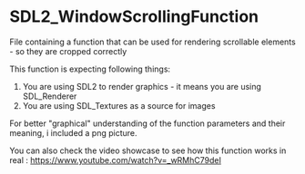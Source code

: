 # SDL2_WindowScrollingFunction
File containing a function that can be used for rendering scrollable elements - so they are cropped correctly

This function is expecting following things:
1. You are using SDL2 to render graphics - it means you are using SDL_Renderer 
2. You are using SDL_Textures as a source for images

For better "graphical" understanding of the function parameters and their meaning, i included a png picture.

You can also check the video showcase to see how this function works in real : 
https://www.youtube.com/watch?v=_wRMhC79deI

